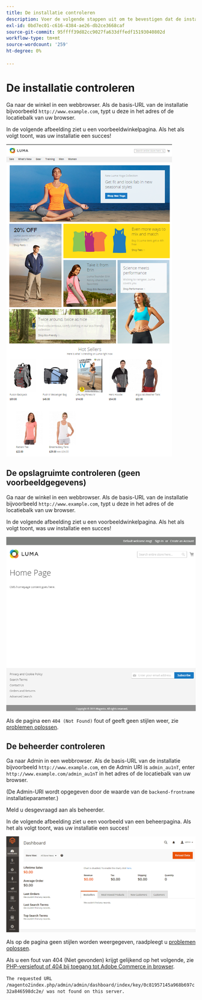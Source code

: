 ```yaml
---
title: De installatie controleren
description: Voer de volgende stappen uit om te bevestigen dat de installatie van uw Adobe Commerce- of Magento Open Source in uw bedrijf is gelukt.
exl-id: 0bd7ec01-c616-4384-ae26-db2ce3668caf
source-git-commit: 95ffff39d82cc9027fa633dffedf15193040802d
workflow-type: tm+mt
source-wordcount: '259'
ht-degree: 0%

---
```


# De installatie controleren

Ga naar de winkel in een webbrowser. Als de basis-URL van de installatie bijvoorbeeld `http://www.example.com`, typt u deze in het adres of de locatiebalk van uw browser.

In de volgende afbeelding ziet u een voorbeeldwinkelpagina. Als het als volgt toont, was uw installatie een succes!

![Storefront met het thema Luma](../../assets/installation/install-success_store-luma.png)

## De opslagruimte controleren (geen voorbeeldgegevens)

Ga naar de winkel in een webbrowser. Als de basis-URL van de installatie bijvoorbeeld `http://www.example.com`, typt u deze in het adres of de locatiebalk van uw browser.

In de volgende afbeelding ziet u een voorbeeldwinkelpagina. Als het als volgt toont, was uw installatie een succes!

![Storefront die een succesvolle installatie verifieert](../../assets/installation/install-success_store.png)

Als de pagina een `404 (Not Found)` fout of geeft geen stijlen weer, zie [problemen oplossen](https://support.magento.com/hc/en-us/articles/360032994352).

## De beheerder controleren

Ga naar Admin in een webbrowser. Als de basis-URL van de installatie bijvoorbeeld `http://www.example.com`, en de Admin URI is `admin_au1nT`, enter `http://www.example.com/admin_au1nT` in het adres of de locatiebalk van uw browser.

(De Admin-URI wordt opgegeven door de waarde van de `backend-frontname` installatieparameter.)

Meld u desgevraagd aan als beheerder.

In de volgende afbeelding ziet u een voorbeeld van een beheerpagina. Als het als volgt toont, was uw installatie een succes!

![Beheerder die een geslaagde installatie verifieert](../../assets/installation/install_success_admin.png)

Als op de pagina geen stijlen worden weergegeven, raadpleegt u [problemen oplossen](https://support.magento.com/hc/en-us/articles/360032994352).

Als u een fout van 404 (Niet gevonden) krijgt gelijkend op het volgende, zie [PHP-versiefout of 404 bij toegang tot Adobe Commerce in browser](https://support.magento.com/hc/en-us/articles/360033117152).

`The requested URL /magento2index.php/admin/admin/dashboard/index/key/0c81957145a968b697c32a846598dc2e/ was not found on this server.`
